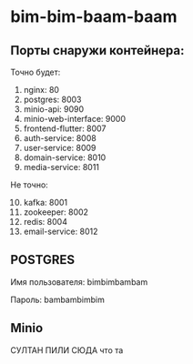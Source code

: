 # bim-bim-baam-baam

## Порты снаружи контейнера:

Точно будет:

1. nginx: 80
2. postgres: 8003
3. minio-api: 9090
4. minio-web-interface: 9000
5. frontend-flutter: 8007
6. auth-service: 8008
7. user-service: 8009
8. domain-service: 8010
9. media-service: 8011


Не точно:

10. kafka: 8001
11. zookeeper: 8002
12. redis: 8004
13. email-service: 8012

## POSTGRES

Имя пользователя: bimbimbambam

Пароль: bambambimbim

## Minio

СУЛТАН ПИЛИ СЮДА что та
